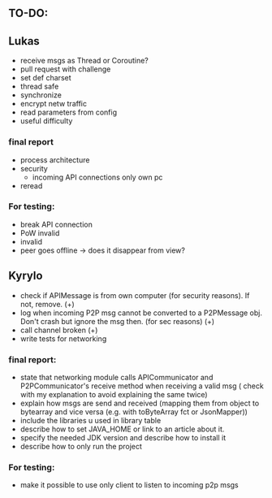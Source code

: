## TO-DO:

## Lukas

- receive msgs as Thread or Coroutine?
- pull request with challenge
- set def charset
- thread safe
- synchronize
- encrypt netw traffic
- read parameters from config
- useful difficulty

### final report

- process architecture
- security
  - incoming API connections only own pc
- reread

### For testing:

- break API connection
- PoW invalid
- invalid
- peer goes offline -> does it disappear from view?

## Kyrylo

- check if APIMessage is from own computer (for security reasons). If not, remove. (+)
- log when incoming P2P msg cannot be converted to a P2PMessage obj. Don't crash but ignore the msg then. (for sec
  reasons) (+)
- call channel broken (+)
- write tests for networking

### final report:

- state that networking module calls APICommunicator and P2PCommunicator's receive method when receiving a valid msg (
  check with my explanation to avoid explaining the same twice)
- explain how msgs are send and received (mapping them from object to bytearray and vice versa (e.g. with toByteArray
  fct or JsonMapper))
- include the libraries u used in library table
- describe how to set JAVA_HOME or link to an article about it.
- specify the needed JDK version and describe how to install it
- describe how to only run the project

### For testing:

- make it possible to use only client to listen to incoming p2p msgs